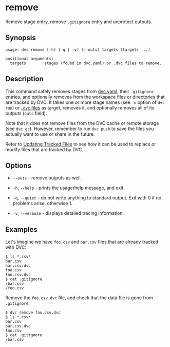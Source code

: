 # remove

Remove stage entry, remove `.gitignore` entry and unprotect outputs.

## Synopsis

```usage
usage: dvc remove [-h] [-q | -v] [--outs] targets [targets ...]

positional arguments:
  targets        stages (found in dvc.yaml) or .dvc files to remove.
```

## Description

This command safely removes stages from
[dvc.yaml](/doc/user-guide/dvc-files-and-directories#dvcyaml-file), their
`.gitignore` entries, and optionally removes from the <abbr>workspace</abbr>
files or directories that are tracked by DVC. It takes one or more stage names
(see `-n` option of `dvc run`) or
[`.dvc` files](/doc/user-guide/dvc-files-and-directories#dvc-files) as target,
removes it, and optionally removes all of its outputs (`outs` field).

Note that it does not remove files from the DVC cache or remote storage (see
`dvc gc`). However, remember to run `dvc push` to save the files you actually
want to use or share in the future.

Refer to [Updating Tracked Files](/doc/user-guide/updating-tracked-files) to see
how it can be used to replace or modify files that are tracked by DVC.

## Options

- `--outs` - remove outputs as well.

- `-h`, `--help` - prints the usage/help message, and exit.

- `-q`, `--quiet` - do not write anything to standard output. Exit with 0 if no
  problems arise, otherwise 1.

- `-v`, `--verbose` - displays detailed tracing information.

## Examples

Let's imagine we have `foo.csv` and `bar.csv` files that are already [tracked](/doc/command-reference/add)
with DVC:

```dvc
$ ls *.csv*
bar.csv
bar.csv.dvc
foo.csv
foo.csv.dvc
$ cat .gitignore
/bar.csv
/foo.csv
```

Remove the `foo.csv.dvc` file, and check that the data file is gone from
`.gitignore`:

```dvc
$ dvc remove foo.csv.dvc
$ ls *.csv*
bar.csv
bar.csv.dvc
foo.csv
$ cat .gitignore
/bar.csv
```
